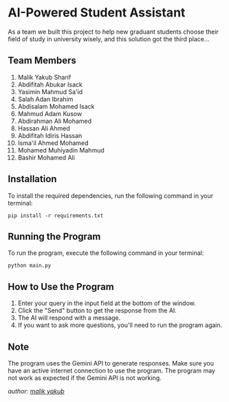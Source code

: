 # AI-Powered Student Assistant

As a team we built this project to help new graduant students choose their field of study in university wisely, and this solution got the third place... 

## Team Members
1. Malik Yakub Sharif
2. Abdifitah Abukar Isack
3. Yasimin Mahmud Sa'id
4. Salah Adan Ibrahim
5. Abdisalam Mohamed Isack
6. Mahmud Adam Kusow
7. Abdirahman Ali Mohamed
8. Hassan Ali Ahmed
9. Abdifitah Idiris Hassan
10. Isma'il Ahmed Mohamed
11. Mohamed Muhiyadin Mahmud
12. Bashir Mohamed Ali

## Installation

To install the required dependencies, run the following command in your terminal:
```
pip install -r requirements.txt
```

## Running the Program

To run the program, execute the following command in your terminal:
```
python main.py
```

## How to Use the Program

1. Enter your query in the input field at the bottom of the window.
2. Click the "Send" button to get the response from the AI.
3. The AI will respond with a message.
4. If you want to ask more questions, you'll need to run the program again.

## Note

The program uses the Gemini API to generate responses.
Make sure you have an active internet connection to use the program.
The program may not work as expected if the Gemini API is not working.

<i>author: [malik yakub]([text](https://www.linkedin.com/in/malik-yakub-75778a324))</i>